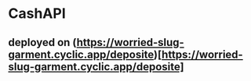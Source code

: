 # CashAPI
## deployed on (https://worried-slug-garment.cyclic.app/deposite)[https://worried-slug-garment.cyclic.app/deposite]
